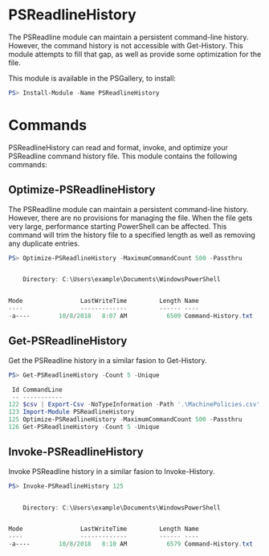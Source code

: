 # PSReadlineHistory
The PSReadline module can maintain a persistent command-line history. However, the command history is not accessible with Get-History. This module attempts to fill that gap, as well as provide some optimization for the file.

This module is available in the PSGallery, to install:

```powershell
PS> Install-Module -Name PSReadlineHistory
```

# Commands
PSReadlineHistory can read and format, invoke, and optimize your PSReadline command history file. This module contains the following commands:

## Optimize-PSReadlineHistory
The PSReadline module can maintain a persistent command-line history. However, there are no provisions for managing the file. When the file gets very large, performance starting PowerShell can be affected. This command will trim the history file to a specified length as well as removing any duplicate entries.

```powershell
PS> Optimize-PSReadlineHistory -MaximumCommandCount 500 -Passthru


    Directory: C:\Users\example\Documents\WindowsPowerShell


Mode                LastWriteTime         Length Name
----                -------------         ------ ----
-a----        10/8/2018   8:07 AM           6509 Command-History.txt

```

## Get-PSReadlineHistory
Get the PSReadline history in a similar fasion to Get-History.

```powershell
PS> Get-PSReadlineHistory -Count 5 -Unique

 Id CommandLine
 -- -----------
122 $csv | Export-Csv -NoTypeInformation -Path '.\MachinePolicies.csv'
123 Import-Module PSReadlineHistory
125 Optimize-PSReadlineHistory -MaximumCommandCount 500 -Passthru
126 Get-PSReadlineHistory -Count 5 -Unique

```

## Invoke-PSReadlineHistory
Invoke PSReadline history in a similar fasion to Invoke-History.

```powershell
PS> Invoke-PSReadlineHistory 125


    Directory: C:\Users\example\Documents\WindowsPowerShell


Mode                LastWriteTime         Length Name
----                -------------         ------ ----
-a----        10/8/2018   8:10 AM           6579 Command-History.txt

```
